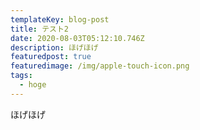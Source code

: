 ```yaml
---
templateKey: blog-post
title: テスト2
date: 2020-08-03T05:12:10.746Z
description: ほげほげ
featuredpost: true
featuredimage: /img/apple-touch-icon.png
tags:
  - hoge
---
```

ほげほげ